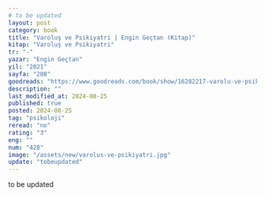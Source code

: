 ```yaml
---
# to be updated
layout: post
category: book
title: "Varoluş ve Psikiyatri | Engin Geçtan (Kitap)"
kitap: "Varoluş ve Psikiyatri"
tr: "-"
yazar: "Engin Geçtan"
yil: "2021"
sayfa: "208"
goodreads: "https://www.goodreads.com/book/show/16282217-varolu-ve-psikiyatri"
description: ""
last_modified_at: 2024-08-25
published: true
posted: 2024-08-25
tag: "psikoloji"
reread: "no"
rating: "3"
eng: ""
num: "428"
image: "/assets/new/varolus-ve-psikiyatri.jpg"
update: "tobeupdated"
---
```


to be updated

